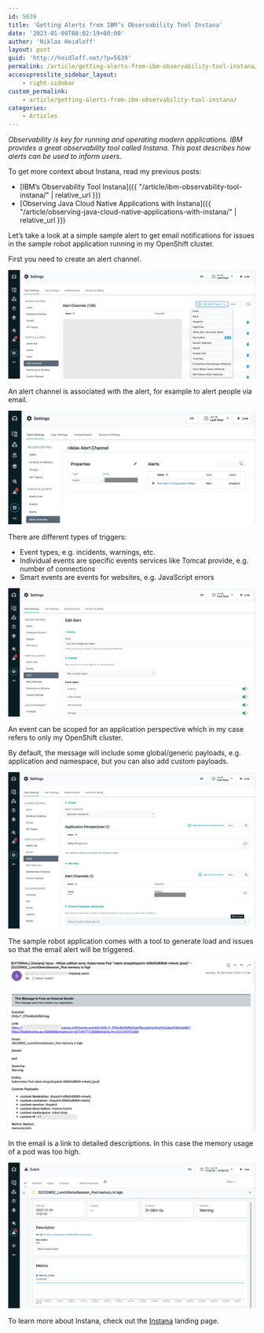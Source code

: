 ```yaml
---
id: 5639
title: 'Getting Alerts from IBM’s Observability Tool Instana'
date: '2023-01-09T08:02:19+00:00'
author: 'Niklas Heidloff'
layout: post
guid: 'http://heidloff.net/?p=5639'
permalink: /article/getting-alerts-from-ibm-observability-tool-instana/
accesspresslite_sidebar_layout:
    - right-sidebar
custom_permalink:
    - article/getting-alerts-from-ibm-observability-tool-instana/
categories:
    - Articles
---
```


*Observability is key for running and operating modern applications. IBM provides a great observability tool called Instana. This post describes how alerts can be used to inform users.*

To get more context about Instana, read my previous posts:

- [IBM’s Observability Tool Instana]({{ "/article/ibm-observability-tool-instana/" | relative_url }})
- [Observing Java Cloud Native Applications with Instana]({{ "/article/observing-java-cloud-native-applications-with-instana/" | relative_url }})

Let’s take a look at a simple sample alert to get email notifications for issues in the sample robot application running in my OpenShift cluster.

First you need to create an alert channel.

![image](/assets/img/2023/01/instana3-4.png)

An alert channel is associated with the alert, for example to alert people via email.

![image](/assets/img/2023/01/instana3-1.png)

There are different types of triggers:

- Event types, e.g. incidents, warnings, etc.
- Individual events are specific events services like Tomcat provide, e.g. number of connections
- Smart events are events for websites, e.g. JavaScript errors

![image](/assets/img/2023/01/instana3-2.png)

An event can be scoped for an application perspective which in my case refers to only my OpenShift cluster.

By default, the message will include some global/generic payloads, e.g. application and namespace, but you can also add custom payloads.

![image](/assets/img/2023/01/instana3-3.png)

The sample robot application comes with a tool to generate load and issues so that the email alert will be triggered.

![image](/assets/img/2023/01/instana3-5.png)

In the email is a link to detailed descriptions. In this case the memory usage of a pod was too high.

![image](/assets/img/2023/01/instana3-6.png)

To learn more about Instana, check out the [Instana](https://www.ibm.com/products/instana) landing page.